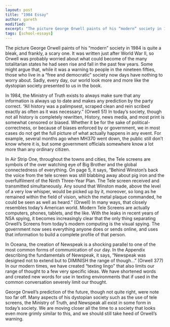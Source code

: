 ```yaml
---
layout: post
title: "1984 Essay"
author: gareth
modified:
excerpt: "The picture George Orwell paints of his “modern” society in 1984 is quite a bleak, and frankly, a scary one."
tags: [school-essays]
---
```


The picture George Orwell paints of his “modern” society in 1984 is quite a bleak, and frankly, a scary one. It was written just after World War II, so Orwell was probably worried about what could become of the many totalitarian states he had seen rise and fall in the past few years. Some might argue that, while it was a warning to people in the nineteen fifties, those who live in a “free and democratic” society now days have nothing to worry about. Sadly, every day, our world look more and more like the dystopian society presented to us in the book.

In 1984, the Ministry of Truth exists to always make sure that any information is always up to date and makes any prediction by the party correct. “All history was a palimpsest, scraped clean and rein scribed exactly as often as it was necessary.” (Orwell 51) In today’s society, though not all history is completely rewritten, History, news media, and most print is somewhat censored or biased. Whether it be for the sake of political-correctness, or because of biases enforced by or government, we in most cases do not get the full picture of what actually happens in any event. For example, several months ago when MH370 went down, the public still don’t know where it is, but some government officials somewhere know a lot more than any ordinary citizen.

In Air Strip One, throughout the towns and cities, the Tele screens are symbols of the over watching eye of Big Brother and the global connectedness of everything. On page 5, it says, “Behind Winston’s back the voice from the tele screen was still blabbing away about pig iron and the overfulfilment of the Ninth Three-Year Plan. The Tele screen received and transmitted simultaneously. Any sound that Winston made, above the level of a very low whisper, would be picked up by it, moreover, so long as he remained within the field of vision, which the metal plaque commanded, he could be seen as well as heard.” (Orwell)  In many ways, that closely resembles today’s American world. Modern Tele Screens are actually computers, phones, tablets, and the like. With the leaks in recent years of NSA spying, it becomes increasingly clear that the only thing separating Orwell’s Screens from today’s modern computing is the visual spying. The government now sees everything anyone does or sends online, and uses that information to build a complete profile of that person. 

In Oceana, the creation of Newspeak is a shocking parallel to one of the most common forms of communication of our day. In the Appendix describing the fundamentals of Newspeak, it says, “Newspeak was designed not to extend but to DIMINISH the range of though…” (Orwell 377) In our modern times, we have created “texting lingo” that also limits our range of thought to a few very specific ideas. We have shortened words and created new words for use in texting environments that if used in the common conversation severely limit our thought.

George Orwell’s prediction of the future, though not quite right, were note too far off. Many aspects of his dystopian society such as the use of tele screens, the Ministry of Truth, and Newspeak all exist in some form in today’s society. We are moving closer all the time to a society that looks even more grimly similar to this, and we should still take heed of Orwell’s warning.
